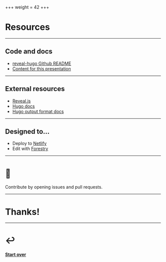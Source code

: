 +++
weight = 42
+++

# Resources

---

## Code and docs

- [reveal-hugo Github README](https://github.com/gravitee-lab/cci-pipeline-operator)
- [Content for this presentation](https://github.com/gravitee-lab/cci-pipeline-operator/tree/master/exampleSite)

---

## External resources

- [Reveal.js](https://revealjs.com/)
- [Hugo docs](https://gohugo.io/)
- [Hugo output format docs](https://gohugo.io/templates/output-formats/)

---

## Designed to...

- Deploy to [Netlify](https://netlify.com/)
- Edit with [Forestry](https://forestry.io/)

---

# 🙏

Contribute by opening issues and pull requests.

---

# Thanks!

---

# ↩️

#### [Start over](#)
